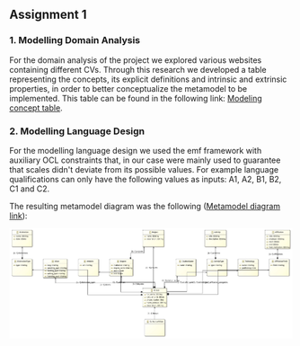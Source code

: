 ## Assignment 1

### 1. Modelling Domain Analysis

For the domain analysis of the project we explored various websites containing different CVs. Through this research we developed a table representing the concepts, its explicit definitions and intrinsic and extrinsic properties, in order to better conceptualize the metamodel to be implemented.
This table can be found in the following link: [Modeling concept table](/docs/MDA.pdf).

### 2. Modelling Language Design 

For the modelling language design we used the emf framework with auxiliary OCL constraints that, in our case were mainly used to guarantee that scales didn't deviate from its possible values. 
For example language qualifications can only have the following values as inputs: A1, A2, B1, B2, C1 and C2.

The resulting metamodel diagram was the following ([Metamodel diagram link](/Ass1/docs/Metamodel.pdf)):

![Metamodel diagram](/Ass1/docs/Metamodel.jpg )
